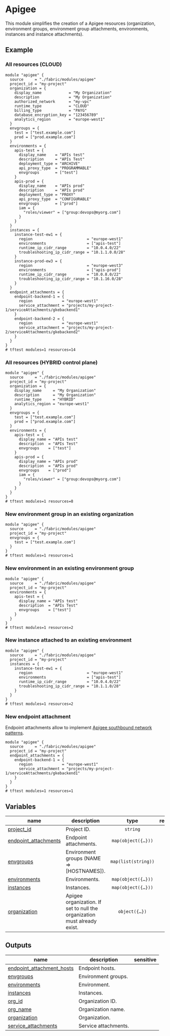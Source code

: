 # Apigee

This module simplifies the creation of a Apigee resources (organization, environment groups, environment group attachments, environments, instances and instance attachments).

## Example

### All resources (CLOUD)

```hcl
module "apigee" {
  source     = "./fabric/modules/apigee"
  project_id = "my-project"
  organization = {
    display_name            = "My Organization"
    description             = "My Organization"
    authorized_network      = "my-vpc"
    runtime_type            = "CLOUD"
    billing_type            = "PAYG"
    database_encryption_key = "123456789"
    analytics_region        = "europe-west1"
  }
  envgroups = {
    test = ["test.example.com"]
    prod = ["prod.example.com"]
  }
  environments = {
    apis-test = {
      display_name    = "APIs test"
      description     = "APIs Test"
      deployment_type = "ARCHIVE"
      api_proxy_type  = "PROGRAMMABLE"
      envgroups       = ["test"]
    }
    apis-prod = {
      display_name    = "APIs prod"
      description     = "APIs prod"
      deployment_type = "PROXY"
      api_proxy_type  = "CONFIGURABLE"
      envgroups       = ["prod"]
      iam = {
        "roles/viewer" = ["group:devops@myorg.com"]
      }
    }
  }
  instances = {
    instance-test-ew1 = {
      region                        = "europe-west1"
      environments                  = ["apis-test"]
      runtime_ip_cidr_range         = "10.0.4.0/22"
      troubleshooting_ip_cidr_range = "10.1.1.0.0/28"
    }
    instance-prod-ew3 = {
      region                        = "europe-west3"
      environments                  = ["apis-prod"]
      runtime_ip_cidr_range         = "10.0.8.0/22"
      troubleshooting_ip_cidr_range = "10.1.16.0/28"
    }
  }
  endpoint_attachments = {
    endpoint-backend-1 = {
      region             = "europe-west1"
      service_attachment = "projects/my-project-1/serviceAttachments/gkebackend1"
    }
    endpoint-backend-2 = {
      region             = "europe-west1"
      service_attachment = "projects/my-project-2/serviceAttachments/gkebackend2"
    }
  }
}
# tftest modules=1 resources=14
```

### All resources (HYBRID control plane)

```hcl
module "apigee" {
  source     = "./fabric/modules/apigee"
  project_id = "my-project"
  organization = {
    display_name     = "My Organization"
    description      = "My Organization"
    runtime_type     = "HYBRID"
    analytics_region = "europe-west1"
  }
  envgroups = {
    test = ["test.example.com"]
    prod = ["prod.example.com"]
  }
  environments = {
    apis-test = {
      display_name = "APIs test"
      description  = "APIs Test"
      envgroups    = ["test"]
    }
    apis-prod = {
      display_name = "APIs prod"
      description  = "APIs prod"
      envgroups    = ["prod"]
      iam = {
        "roles/viewer" = ["group:devops@myorg.com"]
      }
    }
  }
}
# tftest modules=1 resources=8
```

### New environment group in an existing organization

```hcl
module "apigee" {
  source     = "./fabric/modules/apigee"
  project_id = "my-project"
  envgroups = {
    test = ["test.example.com"]
  }
}
# tftest modules=1 resources=1
```

### New environment in an existing environment group

```hcl
module "apigee" {
  source     = "./fabric/modules/apigee"
  project_id = "my-project"
  environments = {
    apis-test = {
      display_name = "APIs test"
      description  = "APIs Test"
      envgroups    = ["test"]
    }
  }
}
# tftest modules=1 resources=2
```

### New instance attached to an existing environment

```hcl
module "apigee" {
  source     = "./fabric/modules/apigee"
  project_id = "my-project"
  instances = {
    instance-test-ew1 = {
      region                        = "europe-west1"
      environments                  = ["apis-test"]
      runtime_ip_cidr_range         = "10.0.4.0/22"
      troubleshooting_ip_cidr_range = "10.1.1.0/28"
    }
  }
}
# tftest modules=1 resources=2
```

### New endpoint attachment

Endpoint attachments allow to implement [Apigee southbound network patterns](https://cloud.google.com/apigee/docs/api-platform/architecture/southbound-networking-patterns-endpoints#create-the-psc-attachments).

```hcl
module "apigee" {
  source     = "./fabric/modules/apigee"
  project_id = "my-project"
  endpoint_attachments = {
    endpoint-backend-1 = {
      region             = "europe-west1"
      service_attachment = "projects/my-project-1/serviceAttachments/gkebackend1"
    }
  }
}
# tftest modules=1 resources=1
```
<!-- BEGIN TFDOC -->

## Variables

| name | description | type | required | default |
|---|---|:---:|:---:|:---:|
| [project_id](variables.tf#L78) | Project ID. | <code>string</code> | ✓ |  |
| [endpoint_attachments](variables.tf#L17) | Endpoint attachments. | <code title="map&#40;object&#40;&#123;&#10;  region             &#61; string&#10;  service_attachment &#61; string&#10;&#125;&#41;&#41;">map&#40;object&#40;&#123;&#8230;&#125;&#41;&#41;</code> |  | <code>null</code> |
| [envgroups](variables.tf#L26) | Environment groups (NAME => [HOSTNAMES]). | <code>map&#40;list&#40;string&#41;&#41;</code> |  | <code>null</code> |
| [environments](variables.tf#L32) | Environments. | <code title="map&#40;object&#40;&#123;&#10;  display_name    &#61; optional&#40;string&#41;&#10;  description     &#61; optional&#40;string, &#34;Terraform-managed&#34;&#41;&#10;  deployment_type &#61; optional&#40;string&#41;&#10;  api_proxy_type  &#61; optional&#40;string&#41;&#10;  node_config &#61; optional&#40;object&#40;&#123;&#10;    min_node_count &#61; optional&#40;number&#41;&#10;    max_node_count &#61; optional&#40;number&#41;&#10;  &#125;&#41;&#41;&#10;  iam       &#61; optional&#40;map&#40;list&#40;string&#41;&#41;&#41;&#10;  envgroups &#61; list&#40;string&#41;&#10;&#125;&#41;&#41;">map&#40;object&#40;&#123;&#8230;&#125;&#41;&#41;</code> |  | <code>null</code> |
| [instances](variables.tf#L49) | Instances. | <code title="map&#40;object&#40;&#123;&#10;  display_name                  &#61; optional&#40;string&#41;&#10;  description                   &#61; optional&#40;string, &#34;Terraform-managed&#34;&#41;&#10;  region                        &#61; string&#10;  environments                  &#61; list&#40;string&#41;&#10;  runtime_ip_cidr_range         &#61; string&#10;  troubleshooting_ip_cidr_range &#61; string&#10;  disk_encryption_key           &#61; optional&#40;string&#41;&#10;  consumer_accept_list          &#61; optional&#40;list&#40;string&#41;&#41;&#10;&#125;&#41;&#41;">map&#40;object&#40;&#123;&#8230;&#125;&#41;&#41;</code> |  | <code>null</code> |
| [organization](variables.tf#L64) | Apigee organization. If set to null the organization must already exist. | <code title="object&#40;&#123;&#10;  display_name            &#61; optional&#40;string&#41;&#10;  description             &#61; optional&#40;string, &#34;Terraform-managed&#34;&#41;&#10;  authorized_network      &#61; optional&#40;string&#41;&#10;  runtime_type            &#61; optional&#40;string, &#34;CLOUD&#34;&#41;&#10;  billing_type            &#61; optional&#40;string&#41;&#10;  database_encryption_key &#61; optional&#40;string&#41;&#10;  analytics_region        &#61; optional&#40;string, &#34;europe-west1&#34;&#41;&#10;&#125;&#41;">object&#40;&#123;&#8230;&#125;&#41;</code> |  | <code>null</code> |

## Outputs

| name | description | sensitive |
|---|---|:---:|
| [endpoint_attachment_hosts](outputs.tf#L17) | Endpoint hosts. |  |
| [envgroups](outputs.tf#L22) | Environment groups. |  |
| [environments](outputs.tf#L27) | Environment. |  |
| [instances](outputs.tf#L32) | Instances. |  |
| [org_id](outputs.tf#L37) | Organization ID. |  |
| [org_name](outputs.tf#L42) | Organization name. |  |
| [organization](outputs.tf#L47) | Organization. |  |
| [service_attachments](outputs.tf#L52) | Service attachments. |  |

<!-- END TFDOC -->
